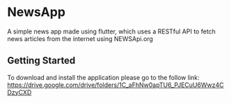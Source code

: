 # NewsApp

A simple news app made using flutter, which uses a RESTful API to fetch news articles from the internet using NEWSApi.org

## Getting Started
To download and install the application please go to the follow link:
https://drive.google.com/drive/folders/1C_aFhNw0apTU6_PJECuU6Wwz4CDzyCXD
